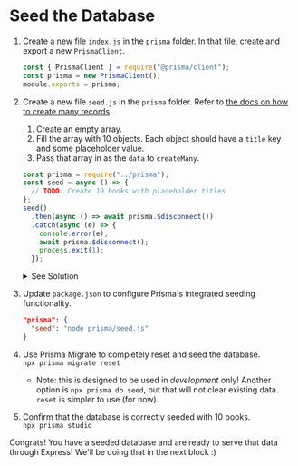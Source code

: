 # Seed the Database

1. Create a new file `index.js` in the `prisma` folder. In that file, create and export a new `PrismaClient`.
   ```js
   const { PrismaClient } = require("@prisma/client");
   const prisma = new PrismaClient();
   module.exports = prisma;
   ```
2. Create a new file `seed.js` in the `prisma` folder. Refer to [the docs on how to create many records](https://www.prisma.io/docs/orm/prisma-client/queries/crud#create-multiple-records).

   1. Create an empty array.
   2. Fill the array with 10 objects. Each object should have a `title` key and some placeholder value.
   3. Pass that array in as the `data` to `createMany`.

   ```js
   const prisma = require("../prisma");
   const seed = async () => {
     // TODO: Create 10 books with placeholder titles
   };
   seed()
     .then(async () => await prisma.$disconnect())
     .catch(async (e) => {
       console.error(e);
       await prisma.$disconnect();
       process.exit(1);
     });
   ```

      <details>
      <summary>See Solution</summary>

   ```js
   const seed = async () => {
     const books = [];
     for (let i = 0; i < 10; i++) {
       books.push({ title: `Book ${i}` });
     }
     await prisma.book.createMany({ data: books });
   };
   ```

      </details>

3. Update `package.json` to configure Prisma's integrated seeding functionality.
   ```json
   "prisma": {
     "seed": "node prisma/seed.js"
   }
   ```
4. Use Prisma Migrate to completely reset and seed the database.\
   `npx prisma migrate reset`
   - Note: this is designed to be used in _development_ only! Another option is `npx prisma db seed`, but that will not clear existing data. `reset` is simpler to use (for now).
5. Confirm that the database is correctly seeded with 10 books.\
   `npx prisma studio`

Congrats! You have a seeded database and are ready to serve that data through Express! We'll be doing that in the next block :)
